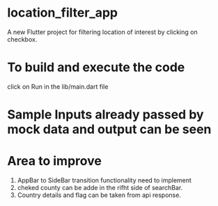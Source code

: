 # location_filter_app

A new Flutter project for filtering location of interest by clicking on checkbox.


# To build and execute the code

click on Run in the lib/main.dart file

# Sample Inputs already passed by mock data and output can be seen

# Area to improve

1. AppBar to SideBar transition functionality need to implement
2. cheked county can be adde in the rifht side of searchBar.
3. Country details and flag can be taken from api response.
